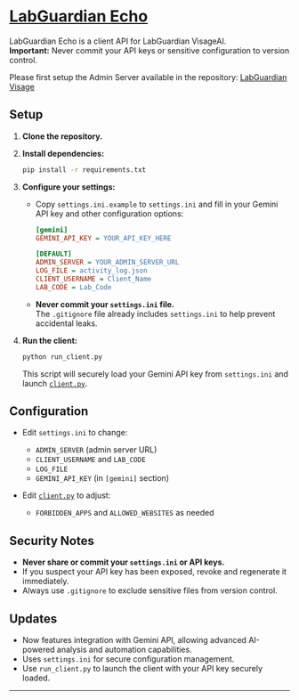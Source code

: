 # [LabGuardian Echo](https://github.com/ShadowSKD/labguardian-echo)

LabGuardian Echo is a client API for LabGuardian VisageAI.  
**Important:** Never commit your API keys or sensitive configuration to version control.

Please first setup the Admin Server available in the repository: [LabGuardian Visage](https://github.com/ShadowSKD/labguardian-visage-ai)

## Setup

1. **Clone the repository.**

2. **Install dependencies:**

    ```sh
    pip install -r requirements.txt
    ```

3. **Configure your settings:**

    - Copy `settings.ini.example` to `settings.ini` and fill in your Gemini API key and other configuration options:

      ```ini
      [gemini]
      GEMINI_API_KEY = YOUR_API_KEY_HERE

      [DEFAULT]
      ADMIN_SERVER = YOUR_ADMIN_SERVER_URL
      LOG_FILE = activity_log.json
      CLIENT_USERNAME = Client_Name
      LAB_CODE = Lab_Code
      ```

    - **Never commit your `settings.ini` file.**  
      The `.gitignore` file already includes `settings.ini` to help prevent accidental leaks.

4. **Run the client:**

    ```sh
    python run_client.py
    ```

    This script will securely load your Gemini API key from `settings.ini` and launch [`client.py`](client.py).

## Configuration

- Edit `settings.ini` to change:
  - `ADMIN_SERVER` (admin server URL)
  - `CLIENT_USERNAME` and `LAB_CODE`
  - `LOG_FILE`
  - `GEMINI_API_KEY` (in `[gemini]` section)

- Edit [`client.py`](client.py) to adjust:
  - `FORBIDDEN_APPS` and `ALLOWED_WEBSITES` as needed

## Security Notes

- **Never share or commit your `settings.ini` or API keys.**
- If you suspect your API key has been exposed, revoke and regenerate it immediately.
- Always use `.gitignore` to exclude sensitive files from version control.

## Updates

- Now features integration with Gemini API, allowing advanced AI-powered analysis and automation capabilities.
- Uses `settings.ini` for secure configuration management.
- Use `run_client.py` to launch the client with your API key securely loaded.

---
